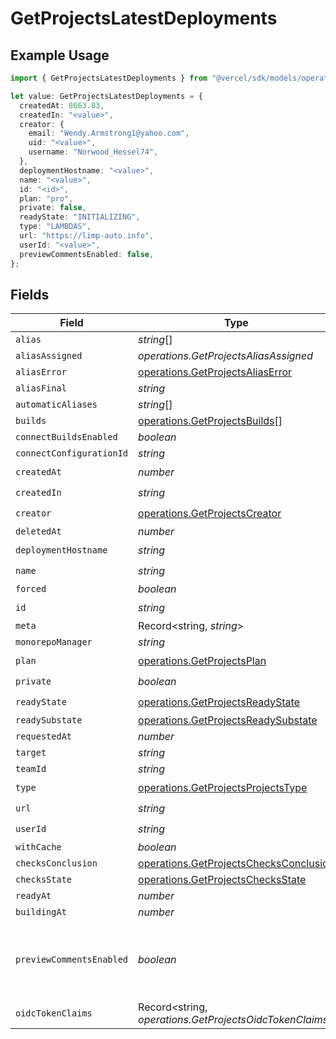 # GetProjectsLatestDeployments

## Example Usage

```typescript
import { GetProjectsLatestDeployments } from "@vercel/sdk/models/operations";

let value: GetProjectsLatestDeployments = {
  createdAt: 8663.83,
  createdIn: "<value>",
  creator: {
    email: "Wendy.Armstrong1@yahoo.com",
    uid: "<value>",
    username: "Norwood_Hessel74",
  },
  deploymentHostname: "<value>",
  name: "<value>",
  id: "<id>",
  plan: "pro",
  private: false,
  readyState: "INITIALIZING",
  type: "LAMBDAS",
  url: "https://limp-auto.info",
  userId: "<value>",
  previewCommentsEnabled: false,
};
```

## Fields

| Field                                                                                            | Type                                                                                             | Required                                                                                         | Description                                                                                      | Example                                                                                          |
| ------------------------------------------------------------------------------------------------ | ------------------------------------------------------------------------------------------------ | ------------------------------------------------------------------------------------------------ | ------------------------------------------------------------------------------------------------ | ------------------------------------------------------------------------------------------------ |
| `alias`                                                                                          | *string*[]                                                                                       | :heavy_minus_sign:                                                                               | N/A                                                                                              |                                                                                                  |
| `aliasAssigned`                                                                                  | *operations.GetProjectsAliasAssigned*                                                            | :heavy_minus_sign:                                                                               | N/A                                                                                              |                                                                                                  |
| `aliasError`                                                                                     | [operations.GetProjectsAliasError](../../models/operations/getprojectsaliaserror.md)             | :heavy_minus_sign:                                                                               | N/A                                                                                              |                                                                                                  |
| `aliasFinal`                                                                                     | *string*                                                                                         | :heavy_minus_sign:                                                                               | N/A                                                                                              |                                                                                                  |
| `automaticAliases`                                                                               | *string*[]                                                                                       | :heavy_minus_sign:                                                                               | N/A                                                                                              |                                                                                                  |
| `builds`                                                                                         | [operations.GetProjectsBuilds](../../models/operations/getprojectsbuilds.md)[]                   | :heavy_minus_sign:                                                                               | N/A                                                                                              |                                                                                                  |
| `connectBuildsEnabled`                                                                           | *boolean*                                                                                        | :heavy_minus_sign:                                                                               | N/A                                                                                              |                                                                                                  |
| `connectConfigurationId`                                                                         | *string*                                                                                         | :heavy_minus_sign:                                                                               | N/A                                                                                              |                                                                                                  |
| `createdAt`                                                                                      | *number*                                                                                         | :heavy_check_mark:                                                                               | N/A                                                                                              |                                                                                                  |
| `createdIn`                                                                                      | *string*                                                                                         | :heavy_check_mark:                                                                               | N/A                                                                                              |                                                                                                  |
| `creator`                                                                                        | [operations.GetProjectsCreator](../../models/operations/getprojectscreator.md)                   | :heavy_check_mark:                                                                               | N/A                                                                                              |                                                                                                  |
| `deletedAt`                                                                                      | *number*                                                                                         | :heavy_minus_sign:                                                                               | N/A                                                                                              |                                                                                                  |
| `deploymentHostname`                                                                             | *string*                                                                                         | :heavy_check_mark:                                                                               | N/A                                                                                              |                                                                                                  |
| `name`                                                                                           | *string*                                                                                         | :heavy_check_mark:                                                                               | N/A                                                                                              |                                                                                                  |
| `forced`                                                                                         | *boolean*                                                                                        | :heavy_minus_sign:                                                                               | N/A                                                                                              |                                                                                                  |
| `id`                                                                                             | *string*                                                                                         | :heavy_check_mark:                                                                               | N/A                                                                                              |                                                                                                  |
| `meta`                                                                                           | Record<string, *string*>                                                                         | :heavy_minus_sign:                                                                               | N/A                                                                                              |                                                                                                  |
| `monorepoManager`                                                                                | *string*                                                                                         | :heavy_minus_sign:                                                                               | N/A                                                                                              |                                                                                                  |
| `plan`                                                                                           | [operations.GetProjectsPlan](../../models/operations/getprojectsplan.md)                         | :heavy_check_mark:                                                                               | N/A                                                                                              |                                                                                                  |
| `private`                                                                                        | *boolean*                                                                                        | :heavy_check_mark:                                                                               | N/A                                                                                              |                                                                                                  |
| `readyState`                                                                                     | [operations.GetProjectsReadyState](../../models/operations/getprojectsreadystate.md)             | :heavy_check_mark:                                                                               | N/A                                                                                              |                                                                                                  |
| `readySubstate`                                                                                  | [operations.GetProjectsReadySubstate](../../models/operations/getprojectsreadysubstate.md)       | :heavy_minus_sign:                                                                               | N/A                                                                                              |                                                                                                  |
| `requestedAt`                                                                                    | *number*                                                                                         | :heavy_minus_sign:                                                                               | N/A                                                                                              |                                                                                                  |
| `target`                                                                                         | *string*                                                                                         | :heavy_minus_sign:                                                                               | N/A                                                                                              |                                                                                                  |
| `teamId`                                                                                         | *string*                                                                                         | :heavy_minus_sign:                                                                               | N/A                                                                                              |                                                                                                  |
| `type`                                                                                           | [operations.GetProjectsProjectsType](../../models/operations/getprojectsprojectstype.md)         | :heavy_check_mark:                                                                               | N/A                                                                                              |                                                                                                  |
| `url`                                                                                            | *string*                                                                                         | :heavy_check_mark:                                                                               | N/A                                                                                              |                                                                                                  |
| `userId`                                                                                         | *string*                                                                                         | :heavy_check_mark:                                                                               | N/A                                                                                              |                                                                                                  |
| `withCache`                                                                                      | *boolean*                                                                                        | :heavy_minus_sign:                                                                               | N/A                                                                                              |                                                                                                  |
| `checksConclusion`                                                                               | [operations.GetProjectsChecksConclusion](../../models/operations/getprojectschecksconclusion.md) | :heavy_minus_sign:                                                                               | N/A                                                                                              |                                                                                                  |
| `checksState`                                                                                    | [operations.GetProjectsChecksState](../../models/operations/getprojectschecksstate.md)           | :heavy_minus_sign:                                                                               | N/A                                                                                              |                                                                                                  |
| `readyAt`                                                                                        | *number*                                                                                         | :heavy_minus_sign:                                                                               | N/A                                                                                              |                                                                                                  |
| `buildingAt`                                                                                     | *number*                                                                                         | :heavy_minus_sign:                                                                               | N/A                                                                                              |                                                                                                  |
| `previewCommentsEnabled`                                                                         | *boolean*                                                                                        | :heavy_minus_sign:                                                                               | Whether or not preview comments are enabled for the deployment                                   | false                                                                                            |
| `oidcTokenClaims`                                                                                | Record<string, *operations.GetProjectsOidcTokenClaims*>                                          | :heavy_minus_sign:                                                                               | N/A                                                                                              |                                                                                                  |